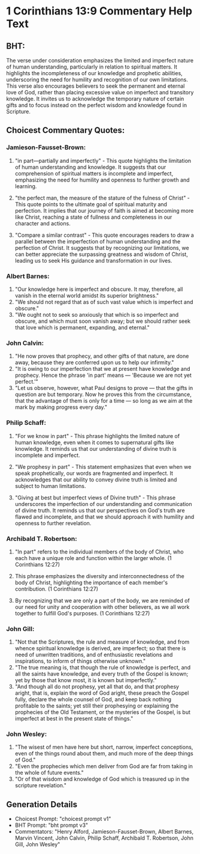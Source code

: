 # 1 Corinthians 13:9 Commentary Help Text

## BHT:
The verse under consideration emphasizes the limited and imperfect nature of human understanding, particularly in relation to spiritual matters. It highlights the incompleteness of our knowledge and prophetic abilities, underscoring the need for humility and recognition of our own limitations. This verse also encourages believers to seek the permanent and eternal love of God, rather than placing excessive value on imperfect and transitory knowledge. It invites us to acknowledge the temporary nature of certain gifts and to focus instead on the perfect wisdom and knowledge found in Scripture.

## Choicest Commentary Quotes:
### Jamieson-Fausset-Brown:
1. "in part—partially and imperfectly" - This quote highlights the limitation of human understanding and knowledge. It suggests that our comprehension of spiritual matters is incomplete and imperfect, emphasizing the need for humility and openness to further growth and learning.

2. "the perfect man, the measure of the stature of the fulness of Christ" - This quote points to the ultimate goal of spiritual maturity and perfection. It implies that our journey of faith is aimed at becoming more like Christ, reaching a state of fullness and completeness in our character and actions.

3. "Compare a similar contrast" - This quote encourages readers to draw a parallel between the imperfection of human understanding and the perfection of Christ. It suggests that by recognizing our limitations, we can better appreciate the surpassing greatness and wisdom of Christ, leading us to seek His guidance and transformation in our lives.

### Albert Barnes:
1. "Our knowledge here is imperfect and obscure. It may, therefore, all vanish in the eternal world amidst its superior brightness."
2. "We should not regard that as of such vast value which is imperfect and obscure."
3. "We ought not to seek so anxiously that which is so imperfect and obscure, and which must soon vanish away; but we should rather seek that love which is permanent, expanding, and eternal."

### John Calvin:
1. "He now proves that prophecy, and other gifts of that nature, are done away, because they are conferred upon us to help our infirmity."
2. "It is owing to our imperfection that we at present have knowledge and prophecy. Hence the phrase 'in part' means — 'Because we are not yet perfect.'"
3. "Let us observe, however, what Paul designs to prove — that the gifts in question are but temporary. Now he proves this from the circumstance, that the advantage of them is only for a time — so long as we aim at the mark by making progress every day."

### Philip Schaff:
1. "For we know in part" - This phrase highlights the limited nature of human knowledge, even when it comes to supernatural gifts like knowledge. It reminds us that our understanding of divine truth is incomplete and imperfect.

2. "We prophesy in part" - This statement emphasizes that even when we speak prophetically, our words are fragmented and imperfect. It acknowledges that our ability to convey divine truth is limited and subject to human limitations.

3. "Giving at best but imperfect views of Divine truth" - This phrase underscores the imperfection of our understanding and communication of divine truth. It reminds us that our perspectives on God's truth are flawed and incomplete, and that we should approach it with humility and openness to further revelation.

### Archibald T. Robertson:
1. "In part" refers to the individual members of the body of Christ, who each have a unique role and function within the larger whole. (1 Corinthians 12:27)

2. This phrase emphasizes the diversity and interconnectedness of the body of Christ, highlighting the importance of each member's contribution. (1 Corinthians 12:27)

3. By recognizing that we are only a part of the body, we are reminded of our need for unity and cooperation with other believers, as we all work together to fulfill God's purposes. (1 Corinthians 12:27)

### John Gill:
1. "Not that the Scriptures, the rule and measure of knowledge, and from whence spiritual knowledge is derived, are imperfect; so that there is need of unwritten traditions, and of enthusiastic revelations and inspirations, to inform of things otherwise unknown."
2. "The true meaning is, that though the rule of knowledge is perfect, and all the saints have knowledge, and every truth of the Gospel is known; yet by those that know most, it is known but imperfectly."
3. "And though all do not prophesy, yet all that do, and that prophesy aright, that is, explain the word of God aright, these preach the Gospel fully, declare the whole counsel of God, and keep back nothing profitable to the saints; yet still their prophesying or explaining the prophecies of the Old Testament, or the mysteries of the Gospel, is but imperfect at best in the present state of things."

### John Wesley:
1. "The wisest of men have here but short, narrow, imperfect conceptions, even of the things round about them, and much more of the deep things of God."
2. "Even the prophecies which men deliver from God are far from taking in the whole of future events."
3. "Or of that wisdom and knowledge of God which is treasured up in the scripture revelation."


## Generation Details
- Choicest Prompt: "choicest prompt v1"
- BHT Prompt: "bht prompt v3"
- Commentators: "Henry Alford, Jamieson-Fausset-Brown, Albert Barnes, Marvin Vincent, John Calvin, Philip Schaff, Archibald T. Robertson, John Gill, John Wesley"

